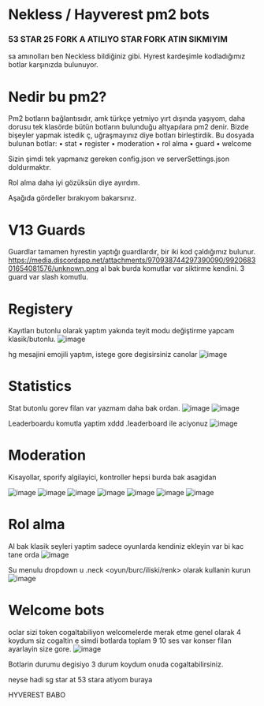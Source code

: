 # Nekless / Hayverest pm2 bots

### 53 STAR 25 FORK A ATILIYO STAR FORK ATIN SIKMIYIM

sa amınolları ben Neckless bildiğiniz gibi. Hyrest kardeşimle kodladığımız botlar karşınızda bulunuyor.

# Nedir bu pm2?

Pm2 botların bağlantısıdır, amk türkçe yetmiyo yırt dışında yaşıyom, daha dorusu tek klasörde bütün botların bulunduğu altyapılara pm2 denir.
Bizde bişeyler yapmak istedik ç, uğraşmayınız diye botları birleştirdik. 
Bu dosyada bulunan botlar:
• stat
• register
• moderation
• rol alma
• guard
• welcome

Sizin şimdi tek yapmanız gereken config.json ve serverSettings.json doldurmaktır.

Rol alma daha iyi gözüksün diye ayırdım.

Aşağıda gördeller bırakıyom bakarsınız.

# V13 Guards

Guardlar tamamen hyrestin yaptığı guardlardır, bir iki kod çaldığımız bulunur.
https://media.discordapp.net/attachments/970938744297390090/992068301654081576/unknown.png
al bak burda komutlar var siktirme kendini.
3 guard var slash komutlu.

# Registery

Kayıtları butonlu olarak yaptım yakında teyit modu değiştirme yapcam klasik/butonlu.
![image](https://media.discordapp.net/attachments/970938744297390090/992068003095134268/unknown.png)

hg mesajini emojili yaptım, istege gore degisirsiniz canolar
![image](https://media.discordapp.net/attachments/970938744297390090/992067219255197696/unknown.png)

# Statistics

Stat butonlu gorev filan var yazmam daha bak ordan.
![image](https://media.discordapp.net/attachments/970938744297390090/992068840190128178/unknown.png)
![image](https://media.discordapp.net/attachments/970938744297390090/992068733633822792/unknown.png)

Leaderboardu komutla yaptim xddd .leaderboard ile aciyonuz 
![image](https://media.discordapp.net/attachments/970938744297390090/992067592158191686/unknown.png)

# Moderation

Kisayollar, sporify algilayici, kontroller hepsi burda bak asagidan

![image](https://media.discordapp.net/attachments/970938744297390090/992069153492049940/unknown.png)
![image](https://media.discordapp.net/attachments/970938744297390090/992069225134968893/unknown.png)
![image](https://media.discordapp.net/attachments/970938744297390090/992069380387127347/unknown.png)
![image](https://media.discordapp.net/attachments/970938744297390090/992068914961977374/unknown.png)
![image](https://media.discordapp.net/attachments/970938744297390090/992068384365740043/unknown.png)
![image](https://media.discordapp.net/attachments/970938744297390090/992067691269607495/unknown.png)
![image](https://media.discordapp.net/attachments/970938744297390090/992067754578428025/unknown.png)

# Rol alma 

Al bak klasik seyleri yaptim sadece oyunlarda kendiniz ekleyin var bi kac tane orda 
![image](https://media.discordapp.net/attachments/970938744297390090/992067379792191598/unknown.png)

Su menulu dropdown u .neck <oyun/burc/iliski/renk> olarak kullanin kurun 
![image](https://media.discordapp.net/attachments/970938744297390090/992067485236989962/unknown.png)

# Welcome bots

oclar sizi token cogaltabiliyon welcomelerde merak etme genel olarak 4 koydum siz cogaltin
e simdi botlarda toplam 9 10 ses var konser filan ayarlayin size gore.
![image](https://media.discordapp.net/attachments/970938744297390090/992068634706972814/unknown.png)

Botlarin durumu degisiyo 3 durum koydum onuda cogaltabilirsiniz.


neyse hadi sg star at 53 stara atiyom buraya










HYVEREST BABO
